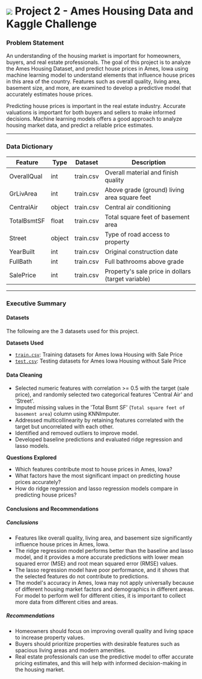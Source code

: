 # ![](https://ga-dash.s3.amazonaws.com/production/assets/logo-9f88ae6c9c3871690e33280fcf557f33.png) Project 2 - Ames Housing Data and Kaggle Challenge

### Problem Statement

An understanding of the housing market is important for homeowners, buyers, and real estate professionals. The goal of this project is to analyze the Ames Housing Dataset, and predict house prices in Ames, Iowa using machine learning model to understand elements that influence house prices in this area of the country. Features such as overall quality, living area, basement size, and more, are examined to develop a predictive model that accurately estimates house prices. 

Predicting house prices is important in the real estate industry. Accurate valuations is important for both buyers and sellers to make informed decisions. Machine learning models offers a good approach to analyze housing market data, and predict a reliable price estimates.


---

### Data Dictionary

| Feature       | Type  | Dataset | Description                                           |
|---------------|-------|---------|-------------------------------------------------------|
| OverallQual   | int   | train.csv | Overall material and finish quality                |
| GrLivArea     | int   | train.csv | Above grade (ground) living area square feet          |
| CentralAir    | object| train.csv | Central air conditioning                              |
| TotalBsmtSF   | float | train.csv | Total square feet of basement area                    |
| Street        | object| train.csv | Type of road access to property                       |
| YearBuilt     | int   | train.csv | Original construction date                            |
| FullBath      | int   | train.csv | Full bathrooms above grade                            |
| SalePrice     | int   | train.csv | Property's sale price in dollars (target variable)    |



---

### Executive Summary

#### Datasets

The following are the 3 datasets used for this project. 

**Datasets Used**

* [`train.csv`](./datasets/train.csv): Training datasets for Ames Iowa Housing with Sale Price
* [`test.csv`](./datasets/test.csv): Testing datasets for Ames Iowa Housing without Sale Price


#### Data Cleaning

* Selected numeric features with correlation >= 0.5 with the target (sale price), and randomly selected two categorical features 'Central Air' and 'Street'.
* Imputed missing values in the 'Total Bsmt SF' (`Total square feet of basement area`) column using KNNImputer.
* Addressed multicollinearity by retaining features correlated with the target but uncorrelated with each other.
* Identified and removed outliers to improve model.
* Developed baseline predictions and evaluated ridge regression and lasso models.

  
**Questions Explored**
* Which features contribute most to house prices in Ames, Iowa?
* What factors have the most significant impact on predicting house prices accurately?
* How do ridge regression and lasso regression models compare in predicting house prices?

#### Conclusions and Recommendations

##### Conclusions

* Features like overall quality, living area, and basement size significantly influence house prices in Ames, Iowa.
* The ridge regression model performs better than the baseline and lasso model, and it provides a more accurate predictions with lower mean squared error (MSE) and root mean squared error (RMSE) values.
* The lasso regression model have poor performance, and it shows that the selected features do not contribute to predictions.
* The model's accuracy in Ames, Iowa may not apply universally because of different housing market factors and demographics in different areas. For model to perform well for different cities, it is important to collect more data from different cities and areas.

##### Recommendations
* Homeowners should focus on improving overall quality and living space to increase property values.
* Buyers should prioritize properties with desirable features such as spacious living areas and modern amenities.
* Real estate professionals can use the predictive model to offer accurate pricing estimates, and this will help with informed decision-making in the housing market.


